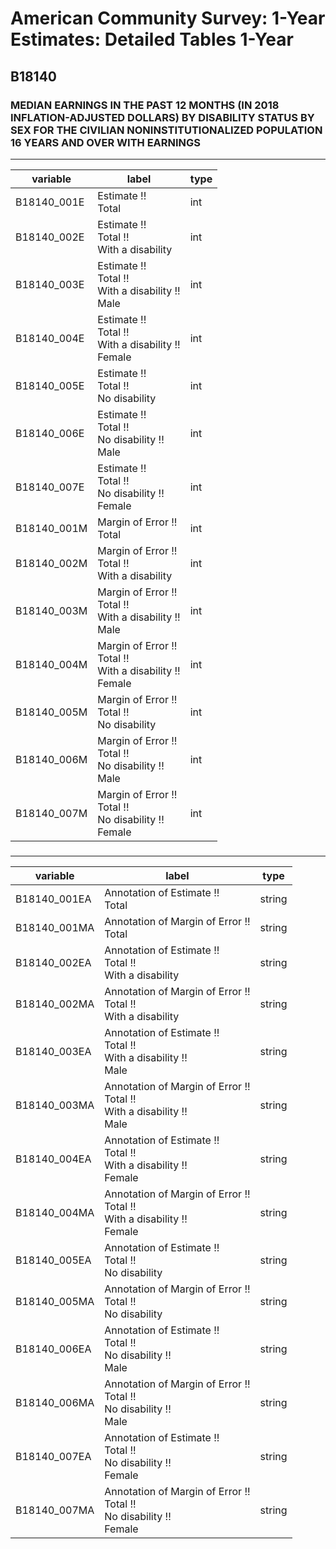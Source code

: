 # American Community Survey: 1-Year Estimates: Detailed Tables 1-Year

## B18140

### MEDIAN EARNINGS IN THE PAST 12 MONTHS (IN 2018 INFLATION-ADJUSTED DOLLARS) BY DISABILITY STATUS BY SEX FOR THE CIVILIAN NONINSTITUTIONALIZED POPULATION 16 YEARS AND OVER WITH EARNINGS

___

| variable | label | type |
| ----- | ----- | ----- |
| B18140_001E | Estimate !!<br>Total | int |
| B18140_002E | Estimate !!<br>Total !!<br>With a disability | int |
| B18140_003E | Estimate !!<br>Total !!<br>With a disability !!<br>Male | int |
| B18140_004E | Estimate !!<br>Total !!<br>With a disability !!<br>Female | int |
| B18140_005E | Estimate !!<br>Total !!<br>No disability | int |
| B18140_006E | Estimate !!<br>Total !!<br>No disability !!<br>Male | int |
| B18140_007E | Estimate !!<br>Total !!<br>No disability !!<br>Female | int |
| B18140_001M | Margin of Error !!<br>Total | int |
| B18140_002M | Margin of Error !!<br>Total !!<br>With a disability | int |
| B18140_003M | Margin of Error !!<br>Total !!<br>With a disability !!<br>Male | int |
| B18140_004M | Margin of Error !!<br>Total !!<br>With a disability !!<br>Female | int |
| B18140_005M | Margin of Error !!<br>Total !!<br>No disability | int |
| B18140_006M | Margin of Error !!<br>Total !!<br>No disability !!<br>Male | int |
| B18140_007M | Margin of Error !!<br>Total !!<br>No disability !!<br>Female | int |
### 

___

| variable | label | type |
| ----- | ----- | ----- |
| B18140_001EA | Annotation of Estimate !!<br>Total | string |
| B18140_001MA | Annotation of Margin of Error !!<br>Total | string |
| B18140_002EA | Annotation of Estimate !!<br>Total !!<br>With a disability | string |
| B18140_002MA | Annotation of Margin of Error !!<br>Total !!<br>With a disability | string |
| B18140_003EA | Annotation of Estimate !!<br>Total !!<br>With a disability !!<br>Male | string |
| B18140_003MA | Annotation of Margin of Error !!<br>Total !!<br>With a disability !!<br>Male | string |
| B18140_004EA | Annotation of Estimate !!<br>Total !!<br>With a disability !!<br>Female | string |
| B18140_004MA | Annotation of Margin of Error !!<br>Total !!<br>With a disability !!<br>Female | string |
| B18140_005EA | Annotation of Estimate !!<br>Total !!<br>No disability | string |
| B18140_005MA | Annotation of Margin of Error !!<br>Total !!<br>No disability | string |
| B18140_006EA | Annotation of Estimate !!<br>Total !!<br>No disability !!<br>Male | string |
| B18140_006MA | Annotation of Margin of Error !!<br>Total !!<br>No disability !!<br>Male | string |
| B18140_007EA | Annotation of Estimate !!<br>Total !!<br>No disability !!<br>Female | string |
| B18140_007MA | Annotation of Margin of Error !!<br>Total !!<br>No disability !!<br>Female | string |

